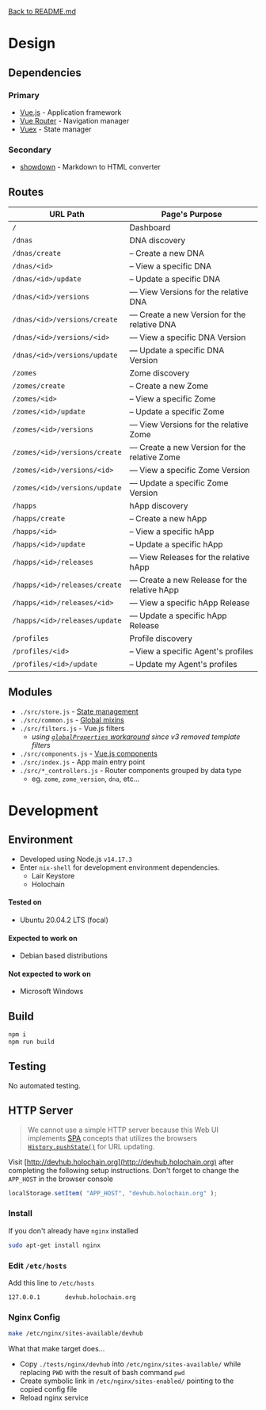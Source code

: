[Back to README.md](./README.md)

# Design

## Dependencies

### Primary

- [Vue.js](https://next.router.vuejs.org/) - Application framework
- [Vue Router](https://next.router.vuejs.org/) - Navigation manager
- [Vuex](https://next.vuex.vuejs.org/guide/) - State manager

### Secondary

- [showdown](https://github.com/showdownjs/showdown) - Markdown to HTML converter

## Routes

| URL Path                      | Page's Purpose                                            |
|-------------------------------|-----------------------------------------------------------|
| `/`                           | Dashboard                                                 |
| `/dnas`                       | DNA discovery                                             |
| `/dnas/create`                | &ndash; Create a new DNA                                  |
| `/dnas/<id>`                  | &ndash; View a specific DNA                               |
| `/dnas/<id>/update`           | &ndash; Update a specific DNA                             |
| `/dnas/<id>/versions`         | &ndash;&ndash; View Versions for the relative DNA         |
| `/dnas/<id>/versions/create`  | &ndash;&ndash; Create a new Version for the relative DNA  |
| `/dnas/<id>/versions/<id>`    | &ndash;&ndash; View a specific DNA Version                |
| `/dnas/<id>/versions/update`  | &ndash;&ndash; Update a specific DNA Version              |
| `/zomes`                      | Zome discovery                                            |
| `/zomes/create`               | &ndash; Create a new Zome                                 |
| `/zomes/<id>`                 | &ndash; View a specific Zome                              |
| `/zomes/<id>/update`          | &ndash; Update a specific Zome                            |
| `/zomes/<id>/versions`        | &ndash;&ndash; View Versions for the relative Zome        |
| `/zomes/<id>/versions/create` | &ndash;&ndash; Create a new Version for the relative Zome |
| `/zomes/<id>/versions/<id>`   | &ndash;&ndash; View a specific Zome Version               |
| `/zomes/<id>/versions/update` | &ndash;&ndash; Update a specific Zome Version             |
| `/happs`                      | hApp discovery                                            |
| `/happs/create`               | &ndash; Create a new hApp                                 |
| `/happs/<id>`                 | &ndash; View a specific hApp                              |
| `/happs/<id>/update`          | &ndash; Update a specific hApp                            |
| `/happs/<id>/releases`        | &ndash;&ndash; View Releases for the relative hApp        |
| `/happs/<id>/releases/create` | &ndash;&ndash; Create a new Release for the relative hApp |
| `/happs/<id>/releases/<id>`   | &ndash;&ndash; View a specific hApp Release               |
| `/happs/<id>/releases/update` | &ndash;&ndash; Update a specific hApp Release             |
| `/profiles`                   | Profile discovery                                         |
| `/profiles/<id>`              | &ndash; View a specific Agent's profiles                  |
| `/profiles/<id>/update`       | &ndash; Update my Agent's profiles                        |


## Modules

- `./src/store.js` - [State management](https://next.vuex.vuejs.org/guide/)
- `./src/common.js` - [Global mixins](https://v3.vuejs.org/guide/mixins.html#global-mixin)
- `./src/filters.js` - Vue.js filters
  - *using [`globalProperties` workaround](https://v3.vuejs.org/guide/migration/filters.html#global-filters) since v3 removed template filters*
- `./src/components.js` - [Vue.js components](https://v3.vuejs.org/guide/component-basics.html)
- `./src/index.js` - App main entry point
- `./src/*_controllers.js` - Router components grouped by data type
  - eg. `zome`, `zome_version`, `dna`, etc...


# Development


## Environment

- Developed using Node.js `v14.17.3`
- Enter `nix-shell` for development environment dependencies.
  - Lair Keystore
  - Holochain

#### Tested on

- Ubuntu 20.04.2 LTS (focal)

#### Expected to work on

- Debian based distributions

#### Not expected to work on

- Microsoft Windows


## Build

```bash
npm i
npm run build
```


## Testing

No automated testing.


## HTTP Server

> We cannot use a simple HTTP server because this Web UI implements
[SPA](https://en.wikipedia.org/wiki/Single-page_application) concepts that utilizes the browsers
[`History.pushState()`](https://developer.mozilla.org/en-US/docs/Web/API/History/pushState) for URL
updating.

Visit [http://devhub.holochain.org](http://devhub.holochain.org) after completing the following
setup instructions.  Don't forget to change the `APP_HOST` in the browser console

```javascript
localStorage.setItem( "APP_HOST", "devhub.holochain.org" );
```

### Install
If you don't already have `nginx` installed
```bash
sudo apt-get install nginx
```

### Edit `/etc/hosts`
Add this line to `/etc/hosts`
```
127.0.0.1       devhub.holochain.org
```

### Nginx Config

```bash
make /etc/nginx/sites-available/devhub
```

What that make target does...

- Copy `./tests/nginx/devhub` into `/etc/nginx/sites-available/` while replacing `PWD` with the result of bash command `pwd`
- Create symbolic link in `/etc/nginx/sites-enabled/` pointing to the copied config file
- Reload nginx service
